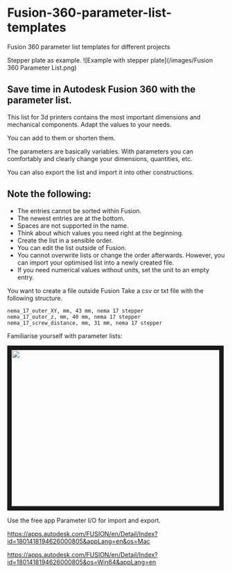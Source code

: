 # Fusion-360-parameter-list-templates
Fusion 360 parameter list templates for different projects

Stepper plate as example.
![Example with stepper plate](/images/Fusion 360 Parameter List.png)

## Save time in Autodesk Fusion 360 with the parameter list.

This list for 3d printers contains the most important dimensions and mechanical components.
Adapt the values to your needs.

You can add to them or shorten them.

The parameters are basically variables.
With parameters you can comfortably and clearly change your dimensions, quantities, etc.

You can also export the list and import it into other constructions.

## Note the following:
- The entries cannot be sorted within Fusion.
- The newest entries are at the bottom.
- Spaces are not supported in the name.
- Think about which values you need right at the beginning.
- Create the list in a sensible order.
- You can edit the list outside of Fusion.
- You cannot overwrite lists or change the order afterwards. However, you can import your optimised list into a newly created file.
- If you need numerical values without units, set the unit to an empty entry.


You want to create a file outside Fusion
Take a csv or txt file with the following structure.

```
nema_17_outer_XY, mm, 43 mm, nema 17 stepper
nema_17_outer_z, mm, 40 mm, nema 17 stepper
nema_17_screw_distance, mm, 31 mm, nema 17 stepper
```

Familiarise yourself with parameter lists:


<a href="https://www.youtube.com/watch?v=UVtEG_FXKow
" target="_blank"><img src="https://www.youtube.com/watch?v=UVtEG_FXKow" 
alt="" width="480" height="360" border="10" /></a>



Use the free app Parameter I/O for import and export.

https://apps.autodesk.com/FUSION/en/Detail/Index?id=1801418194626000805&appLang=en&os=Mac

https://apps.autodesk.com/FUSION/en/Detail/Index?id=1801418194626000805&os=Win64&appLang=en

